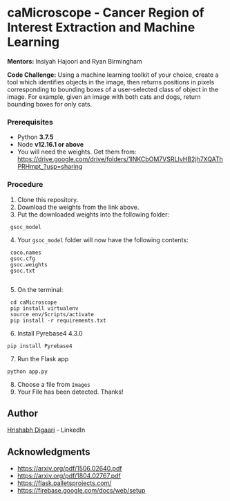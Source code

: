 # caMicroscope - Cancer Region of Interest Extraction and Machine Learning

**Mentors:**  Insiyah Hajoori and Ryan Birmingham 

**Code Challenge:** Using a machine learning toolkit of your choice, create a tool which identifies objects in the image, then returns positions in pixels corresponding to bounding boxes of a user-selected class of object in the image. For example, given an image with both cats and dogs, return bounding boxes for only cats.
### Prerequisites

* Python **3.7.5**
* Node **v12.16.1 or above**
* You will need the weights. Get them from: https://drive.google.com/drive/folders/1lNKCbOM7VSRLIvHB2jh7XQAThPRHmpt_?usp=sharing

### Procedure

1. Clone this repository.
2. Download the weights from the link above.
3. Put the downloaded weights into the following folder:
```
 gsoc_model
```
4. Your ```gsoc_model``` folder will now have the following contents:
```
 coco.names 
 gsoc.cfg
 gsoc.weights
 gsoc.txt
 
```
5. On the terminal:
```
 cd caMicroscope
 pip install virtualenv
 source env/Scripts/activate
 pip install -r requirements.txt
```
6. Install Pyrebase4 4.3.0
```
pip install Pyrebase4
```
7. Run the Flask app
```
python app.py
```
8. Choose a file from ```Images```
9. Your File has been detected. Thanks!

## Author

[Hrishabh Digaari](https://www.linkedin.com/in/hrishabh-d-35aa60127/) - LinkedIn

## Acknowledgments

* https://arxiv.org/pdf/1506.02640.pdf
* https://arxiv.org/pdf/1804.02767.pdf
* https://flask.palletsprojects.com/
* https://firebase.google.com/docs/web/setup
